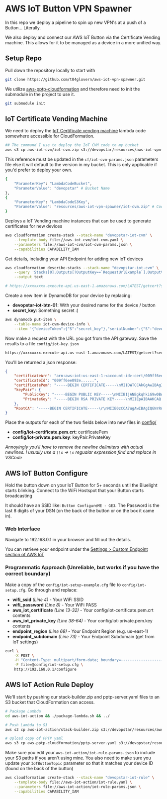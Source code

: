 # AWS IoT Button VPN Spawner

In this repo we deploy a pipeline to spin up new VPN's at a push of a Button... Literally.

We also deploy and connect our AWS IoT Button via the Certificate Vending machine. This allows for it to be managed as a device in a more unified way.

## Setup Repo

Pull down the repository locally to start with

```bash
git clone https://github.com/t04glovern/aws-iot-vpn-spawner.git
```

We utilize [aws-pptp-cloudformation](https://github.com/t04glovern/aws-pptp-cloudformation) and therefore need to init the submodule in the project to use it.

```bash
git submodule init
```

## IoT Certificate Vending Machine

We need to deploy the [IoT Certificate vending machine](https://github.com/awslabs/aws-iot-certificate-vending-machine) lambda code somewhere accessible for CloudFormation.

```bash
## The command I use to deploy the IoT CVM code to my bucket
aws s3 cp aws-iot-cvm/iot-cvm.zip s3://devopstar/resources/aws-iot-vpn-spawner/iot-cvm.zip
```

This reference must be updated in the `cf/iot-cvm-params.json` parameters file else it will default to the version in my bucket. This is only applicable if you'd prefer to deploy your own.

```bash
{
    "ParameterKey": "LambdaCodeBucket",
    "ParameterValue": "devopstar" # Bucket Name
},
{
    "ParameterKey": "LambdaCodeS3Key",
    "ParameterValue": "resources/aws-iot-vpn-spawner/iot-cvm.zip" # Code Location
}
```

Deploys a IoT Vending machine instances that can be used to generate certificates for new devices

```bash
aws cloudformation create-stack --stack-name "devopstar-iot-cvm" \
    --template-body file://aws-iot-cvm/iot-cvm.yaml \
    --parameters file://aws-iot-cvm/iot-cvm-params.json \
    --capabilities CAPABILITY_IAM
```

Get details, including your API Endpoint for adding new IoT devices

```bash
aws cloudformation describe-stacks --stack-name "devopstar-iot-cvm" \
    --query 'Stacks[0].Outputs[?OutputKey==`RequestUrlExample`].OutputValue' \
    --output text

# https://xxxxxxxx.execute-api.us-east-1.amazonaws.com/LATEST/getcert?serialNumber=value1&deviceToken=value2
```

Create a new Item in DynamoDB for your device by replacing:

* **devopstar-iot-btn-01**: With your desired name for the device / button
* **secret_key**: Something secret :)

```bash
aws dynamodb put-item \
    --table-name iot-cvm-device-info \
    --item '{"deviceToken":{"S":"secret_key"},"serialNumber":{"S":"devopstar-iot-btn-01"}}'
```

Now make a request with the URL you got from the API gateway. Save the results to a file `config/iot-key.json`

```bash
https://xxxxxxxx.execute-api.us-east-1.amazonaws.com/LATEST/getcert?serialNumber=devopstar-iot-btn-01&deviceToken=secret_key
```

You'll be returned a json response:

```json
{
    "certificateArn": "arn:aws:iot:us-east-1:<account-id>:cert/009ff6ee0.........",
    "certificateId": "009ff6ee092e......",
    "certificatePem": "-----BEGIN CERTIFICATE-----\nMIIDWTCCAkGgAwIBAgIUZiIgLi......-----END CERTIFICATE-----\n",
    "keyPair": {
        "PublicKey": "-----BEGIN PUBLIC KEY-----\nMIIBIjANBgkqhkiG9w0BAQEFAAO.......-----END PUBLIC KEY-----\n",
        "PrivateKey": "-----BEGIN RSA PRIVATE KEY-----\nMIIEpAIBAAKCAQ........-----END RSA PRIVATE KEY-----\n"
    },
    "RootCA": "-----BEGIN CERTIFICATE-----\r\nMIIE0zCCA7ugAwIBAgIQGNrRniZ96Lt........-----END CERTIFICATE-----"
}
```

Place the outputs for each of the two fields below into new files in [config/](config/)

* **config/iot-certificate.pem.crt**: certificatePem
* **config/iot-private.pem.key**: keyPair.PrivateKey

*Annoyingly you'll have to remove the newline delimiters with actual newlines. I usually use a `\\n` -> `\n` regualar expression find and replace in VSCode*

## AWS IoT Button Configure

Hold the button down on your IoT Button for 5+ seconds until the Bluelight starts blinking. Connect to the WiFi Hostspot that your Button starts broadcasting

It should have an SSID like: `Button ConfigureME - GE3`. The Password is the last 8 digits of your DSN (on the back of the button or on the box it came in).

### Web Interface

Navigate to 192.168.0.1 in your browser and fill out the details.

You can retrieve your endpoint under the [Settings > Custom Endpoint section of AWS IoT](https://console.aws.amazon.com/iot/home?region=us-east-1#/settings)

### Programmatic Approach (Unreliable, but works if you have the correct boundary)

Make a copy of the `config/iot-setup-example.cfg` file to `config/iot-setup.cfg`. Go through and replace:

* **wifi_ssid** *(Line 4)* - Your WiFi SSID
* **wifi_password** *(Line 8)* - Your WiFi PASS
* **aws_iot_certificate** *(Line 13-32)* - Your config/iot-certificate.pem.crt contents
* **aws_iot_private_key** *(Line 38-64)* - Your config/iot-private.pem.key contents
* **endpoint_region** *(Line 69)* - Your Endpoint Region (e.g. us-east-1)
* **endpoint_subdomain** *(Line 73)* - Your Endpoint Subdomain (get from IoT settings)

```bash
curl \
    -X POST \
    -H "Content-Type: multipart/form-data; boundary=---------------------------3227789394019354511493055142" \
    -F file=@config/iot-setup.cfg \
    http://192.168.0.1/configure
```

## AWS IoT Action Rule Deploy

We'll start by pushing our stack-builder.zip and pptp-server.yaml files to an S3 bucket that CloudFormation can access.

```bash
# Package Lambda
cd aws-iot-action && ./package-lambda.sh && ../

# Push Lambda to S3
aws s3 cp aws-iot-action/stack-builder.zip s3://devopstar/resources/aws-iot-vpn-spawner/stack-builder.zip

# Upload copy of PPTP yaml
aws s3 cp aws-pptp-cloudformation/pptp-server.yaml s3://devopstar/resources/aws-iot-vpn-spawner/pptp-server.yaml
```

Make sure you edit your `aws-iot-action/iot-rule-params.json` to include your S3 paths if you aren't using mine. You also need to make sure you update your `IoTButtonTopic` parameter so that it matches your device ID (found on the back of the button)

```bash
aws cloudformation create-stack --stack-name "devopstar-iot-rule" \
    --template-body file://aws-iot-action/iot-rule.yaml \
    --parameters file://aws-iot-action/iot-rule-params.json \
    --capabilities CAPABILITY_IAM
```
